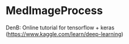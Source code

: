 # MedImageProcess
DenB: 		Online tutorial for tensorflow + keras (https://www.kaggle.com/learn/deep-learning)
